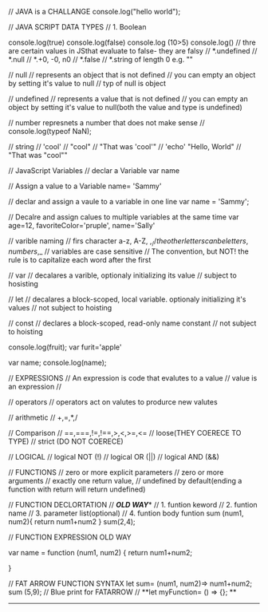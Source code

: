 // JAVA is a CHALLANGE
console.log("hello world");

// JAVA SCRIPT DATA TYPES
// 1. Boolean

console.log(true)
console.log(false)
console.log (10>5)
console.log()
// thre are certain values  in JSthat evaluate to false- they are falsy
// *.undefined
// *.null
// *.+0, -0, n0
// *.false
// *.string of length 0 e.g. ""

// null
// represents an object that is not defined
// you can empty an object by setting it's value to null
// typ of null is object

// undefined
// represents a value that is not defined
// you can empty an object by setting it's value to null(both the value and type is undefined)

// number represnets a number that does not make sense
// console.log(typeof NaN);

// string
// 'cool'
// "cool"
// "That was 'cool'"
// 'echo' "Hello, World"
// "That was \"cool"\"

// JavaScript Variables
// declar a Variable
var name

// Assign a value to a Variable
name= 'Sammy'

// declar and assign a vaule to a variable in one line
var name = 'Sammy';

// Decalre and assign calues to multiple variables at the same time
var age=12, favoriteColor='pruple', name='Sally'

// varible naming
// firs character a-z, A-Z, $,_
// the other letters can be letters,numbers,$_
// variables are case sensitive
// The convention, but NOT! the rule is to capitalize each word after the first

// var
// decalares a varible, optionaly initializing its value
// subject to hosisting

// let
// decalares a block-scoped, local variable. optionaly initializing it's values
// not subject to hoisting

// const
// declares a block-scoped, read-only name constant
// not subject to hoisting

console.log(fruit);
var furit='apple'

var name;
console.log(name);

// EXPRESSIONS
// An expression is code that evalutes to a value
// value is an expression
//

// operators
// operators act on valutes to produrce new valutes

// arithmetic
// +,=,*,/

// Comparison
// ==,===,!=,!==,>,<,>=,<=
// loose(THEY COERECE TO TYPE)
// strict (DO NOT COERECE)

// LOGICAL
// logical NOT (!)
// logical OR (||)
// logical AND (&&)

// FUNCTIONS
// zero or more explicit parameters
// zero or more arguments
// exactly one return value,
// undefined by default(ending a function with return will return undefined)

//  FUNCTION DECLORTATION
// *****OLD WAY******
// 1. funtion keword
// 2. funtion name
// 3. parameter list(optional)
// 4. funtion body
funtion sum (num1, num2){
  return num1+num2
}
sum(2,4);

// FUNCTION EXPRESSION OLD WAY

var name = function (num1, num2) {
  return num1+num2;

}

// FAT ARROW FUNCTION SYNTAX
let sum= (num1, num2)=> num1+num2;
sum (5,9);
// Blue print for FATARROW
// **let myFunction= () => {}; **
*******************************************************************************
